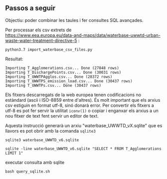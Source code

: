 ## Passos a seguir 

Objectiu: poder combinar les taules i fer consultes SQL avançades.

Per processar els csv extrets de<br>https://www.eea.europa.eu/data-and-maps/data/waterbase-uwwtd-urban-waste-water-treatment-directive-5 :

```shell
python3.7 import_waterbase_csv_files.py
```
Resultat:
```
Importing T_Agglomerations.csv... Done (27848 rows)
Importing T_DischargePoints.csv... Done (30031 rows)
Importing T_UWWTPAgglos.csv... Done (28372 rows)
Importing T_UWWTPS_emission_load.csv... Done (30437 rows)
Importing T_UWWTPs.csv... Done (30437 rows)
```

Els fitxers descarregats de la web europea tenen codificacions no estàndard
(ascii i ISO-8859 entre d'altres). És molt important que els arxius csv
estiguin en format utf-8, sinó donarà error. Per convertir els fitxers a utf-8
es pot fer servir la utilitat ```iconv(1)``` o copiar i enganxar els arxius a
un nou fitxer de text fent servir un editor de text.

Aquesta instrucció generarà un arxiu "waterbase_UWWTD_vX.sqlite" que es llavors es pot obrir amb la comanda ```sqlite3``` 

```shell
sqlite3 waterbase_UWWTD_v6.sqlite
```

```shell
sqlite -line waterbase_UWWTD_v6.sqlite "SELECT * FROM T_Agglomerations LIMIT 1"
```

executar consulta amb sqlite

```shell
bash query_sqlite.sh
```


